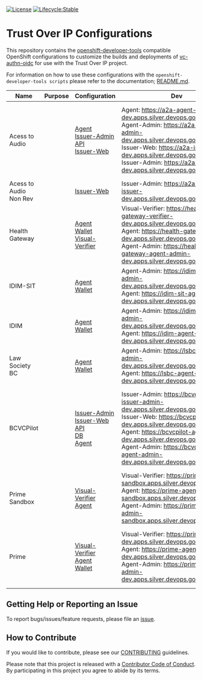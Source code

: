 [![License](https://img.shields.io/badge/License-Apache%202.0-blue.svg)](LICENSE)
[![Lifecycle:Stable](https://img.shields.io/badge/Lifecycle-Stable-97ca00)](https://github.com/bcgov/repomountie/blob/master/doc/lifecycle-badges.md)

# Trust Over IP Configurations

This repository contains the [openshift-developer-tools](https://github.com/BCDevOps/openshift-developer-tools/tree/master/bin) compatible OpenShift configurations to customize the builds and deployments of [vc-authn-oidc](https://github.com/bcgov/vc-authn-oidc) for use with the Trust Over IP project.

For information on how to use these configurations with the `openshift-developer-tools scripts` please refer to the documentation; [README.md](https://github.com/BCDevOps/openshift-developer-tools/blob/master/bin/README.md).  

|Name|Purpose|Configuration|Dev|Test|Prod|Notes|  
|---|---|---|---|---|---|---|
|Acess to Audio||[Agent](openshift/templates/issuer-agent/issuer-agent-deploy.a2a.param)<br/> [Issuer-Admin](openshift/templates/issuer-admin/issuer-admin-deploy.a2a.param)<br/> [API](openshift/templates/issuer-api/issuer-api-deploy.a2a.param)<br/> [Issuer-Web](openshift/templates/issuer-web/issuer-web-deploy.a2a.param)|Agent: https://a2a-agent-dev.apps.silver.devops.gov.bc.ca/<br/> Agent-Admin: https://a2a-agent-admin-dev.apps.silver.devops.gov.bc.ca/<br/> Issuer-Web: https://a2a-issuer-dev.apps.silver.devops.gov.bc.ca/<br/> Issuer-Admin: https://a2a-issuer-dev.apps.silver.devops.gov.bc.ca/|Agent: https://a2a-agent-test.apps.silver.devops.gov.bc.ca/<br/> Agent-Admin: https://a2a-agent-admin-test.apps.silver.devops.gov.bc.ca/<br/> Issuer-Web: https://a2a-issuer-test.apps.silver.devops.gov.bc.ca/<br/> Issuer-Admin: https://a2a-issuer-test.apps.silver.devops.gov.bc.ca/|||
|Acess to Audio Non Rev||[Issuer-Web](openshift/templates/issuer-web/issuer-web-deploy.a2a-nonrev.param)|Issuer-Admin: https://a2a-nonrev-issuer-dev.apps.silver.devops.gov.bc.ca/|Issuer-Admin: https://a2a-nonrev-issuer-dev.apps.silver.devops.gov.bc.ca/|||
|Health Gateway||[Agent](openshift/templates/issuer-agent/issuer-agent-deploy.health-gateway.param)<br/> [Wallet](openshift/templates/issuer-wallet/issuer-wallet-deploy.health-gateway.param)<br/> [Visual-Verifier](openshift/templates/visual-verifier/visual-verifier-deploy.health-gateway.param)|Visual-Verifier: https://health-gateway-verifier-dev.apps.silver.devops.gov.bc.ca/<br/> Agent: https://health-gateway-agent-dev.apps.silver.devops.gov.bc.ca/<br/> Agent-Admin: https://health-gateway-agent-admin-dev.apps.silver.devops.gov.bc.ca/|Agent: https://health-gateway-agent-test.apps.silver.devops.gov.bc.ca/<br/> Agent-Admin: https://health-gateway-agent-admin-test.apps.silver.devops.gov.bc.ca/|Agent: https://health-gateway-agent.apps.silver.devops.gov.bc.ca/<br/> Agent-Admin: https://health-gateway-agent-admin.apps.silver.devops.gov.bc.ca/||
|IDIM-SIT||[Agent](openshift/templates/issuer-agent/issuer-agent-deploy.idim-sit.param)<br/> [Wallet](openshift/templates/issuer-wallet/issuer-wallet-deploy.idim-sit.param)|Agent-Admin: https://idim-sit-agent-admin-dev.apps.silver.devops.gov.bc.ca/<br/> Agent: https://idim-sit-agent-dev.apps.silver.devops.gov.bc.ca/||||
|IDIM||[Agent](openshift/templates/issuer-agent/issuer-agent-deploy.idim.param)<br/> [Wallet](openshift/templates/issuer-wallet/issuer-wallet-deploy.idim.param)|Agent-Admin: https://idim-agent-admin-dev.apps.silver.devops.gov.bc.ca/<br/> Agent: https://idim-agent-dev.apps.silver.devops.gov.bc.ca/||||
|Law Society BC||[Agent](openshift/templates/issuer-agent/issuer-agent-deploy.lsbc.param)<br/> [Wallet](openshift/templates/issuer-wallet/issuer-wallet-deploy.lsbc.param)|Agent-Admin: https://lsbc-agent-admin-dev.apps.silver.devops.gov.bc.ca/<br/> Agent: https://lsbc-agent-dev.apps.silver.devops.gov.bc.ca/|Agent-Admin: https://lsbc-agent-admin-test.apps.silver.devops.gov.bc.ca/<br/> Agent: https://lsbc-agent-test.apps.silver.devops.gov.bc.ca/|Agent-Admin: https://lsbc-agent-admin.apps.silver.devops.gov.bc.ca/<br/> Agent: https://lsbc-agent.apps.silver.devops.gov.bc.ca/||
|BCVCPilot||[Issuer-Admin](openshift/templates/issuer-admin/issuer-admin-deploy.bcvcpilot.param)<br/> [Issuer-Web](openshift/templates/issuer-web/issuer-web-deploy.bcvcpilot.param)<br/> [API](openshift/templates/issuer-api/issuer-api-deploy.bcvcpilot.param)<br/> [DB](openshift/templates/issuer-db/issuer-db-deploy.bcvcpilot.param)<br/> [Agent](openshift/templates/issuer-agent/issuer-agent-deploy.bcvcpilot.param)|Issuer-Admin: https://bcvcpilot-issuer-admin-dev.apps.silver.devops.gov.bc.ca/<br/> Issuer-Web: https://bcvcpilot-issuer-dev.apps.silver.devops.gov.bc.ca/<br/> Agent: https://bcvcpilot-agent-dev.apps.silver.devops.gov.bc.ca/<br/> Agent-Admin: https://bcvcpilot-agent-admin-dev.apps.silver.devops.gov.bc.ca/|Issuer-Admin: https://bcvcpilot-issuer-admin-test.apps.silver.devops.gov.bc.ca/<br/> Issuer-Web: https://bcvcpilot-issuer-test.apps.silver.devops.gov.bc.ca/<br/> Agent: https://bcvcpilot-agent-test.apps.silver.devops.gov.bc.ca/<br/> Agent-Admin: https://bcvcpilot-agent-admin-test.apps.silver.devops.gov.bc.ca/|Issuer-Admin: https://bcvcpilot-issuer-admin.vonx.io/<br/> Issuer-Web: https://bcvcpilot-issuer.vonx.io/<br/> Agent: https://bcvcpilot-agent.vonx.io/<br/> Agent-Admin: https://bcvcpilot-agent-admin.vonx.io||
|Prime Sandbox||[Visual-Verifier](openshift/templates/visual-verifier/visual-verifier-deploy.prime-sandbox.param)<br/> [Agent](openshift/templates/issuer-agent/issuer-agent-deploy.prime-sandbox.param)|Visual-Verifier: https://prime-verifier-sandbox.apps.silver.devops.gov.bc.ca/<br/> Agent: https://prime-agent-sandbox.apps.silver.devops.gov.bc.ca/<br/> Agent-Admin: https://prime-agent-admin-sandbox.apps.silver.devops.gov.bc.ca/||||
|Prime||[Visual-Verifier](openshift/templates/visual-verifier/visual-verifier-deploy.prime.param)<br/> [Agent](openshift/templates/issuer-agent/issuer-agent-deploy.prime.param)<br/> [Wallet](openshift/templates/issuer-wallet/issuer-wallet-deploy.prime.param)|Visual-Verifier: https://prime-verifier-dev.apps.silver.devops.gov.bc.ca/<br/> Agent: https://prime-agent-dev.apps.silver.devops.gov.bc.ca/<br/> Agent-Admin: https://prime-agent-admin-dev.apps.silver.devops.gov.bc.ca/|Visual-Verifier: https://prime-verifier-test.apps.silver.devops.gov.bc.ca/<br/> Agent: https://prime-agent-test.apps.silver.devops.gov.bc.ca/<br/> Agent-Admin: https://prime-agent-admin-test.apps.silver.devops.gov.bc.ca/|Agent: https://prime-agent.apps.silver.devops.gov.bc.ca/<br/> Agent-Admin: https://prime-agent-admin.apps.silver.devops.gov.bc.ca/||



## Getting Help or Reporting an Issue

To report bugs/issues/feature requests, please file an [issue](../../issues).

## How to Contribute

If you would like to contribute, please see our [CONTRIBUTING](./CONTRIBUTING.md) guidelines.

Please note that this project is released with a [Contributor Code of Conduct](./CODE_OF_CONDUCT.md). 
By participating in this project you agree to abide by its terms.